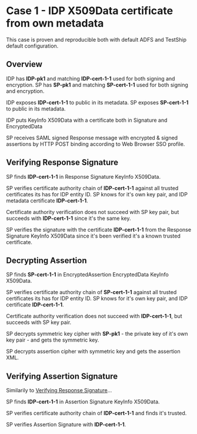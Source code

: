 Case 1 - IDP X509Data certificate from own metadata
===================================================

This case is proven and reproducible both with default ADFS and TestShip default configuration.

Overview
--------

IDP has **IDP-pk1** and matching **IDP-cert-1-1** used for both signing and encryption.
SP has **SP-pk1** and matching **SP-cert-1-1** used for both signing and encryption.

IDP exposes **IDP-cert-1-1** to public in its metadata.
SP exposes **SP-cert-1-1** to public in its metadata.

IDP puts KeyInfo X509Data with a certificate both in Signature and EncryptedData

SP receives SAML signed Response message with encrypted & signed assertions by HTTP POST binding according to
Web Browser SSO profile.


Verifying Response Signature
----------------------------

SP finds **IDP-cert-1-1** in Response Signature KeyInfo X509Data.

SP verifies certificate authority chain of **IDP-cert-1-1** against all trusted certificates its has for IDP entity ID.
SP knows for it's own key pair, and IDP metadata certificate **IDP-cert-1-1**.

Certificate authority verification does not succeed with SP key pair, but succeeds with **IDP-cert-1-1** since it's
the same key.

SP verifies the signature with the certificate **IDP-cert-1-1** from the Response Signature KeyInfo X509Data since it's
been verified it's a known trusted certificate.


Decrypting Assertion
--------------------

SP finds **SP-cert-1-1** in EncryptedAssertion EncryptedData KeyInfo X509Data.

SP verifies certificate authority chain of **SP-cert-1-1** against all trusted certificates its has for IDP entity ID.
SP knows for it's own key pair, and IDP certificate **IDP-cert-1-1**.

Certificate authority verification does not succeed with **IDP-cert-1-1**, but succeeds with SP key pair.

SP decrypts symmetric key cipher with **SP-pk1** - the private key of it's own key pair - and gets the symmetric key.

SP decrypts assertion cipher with symmetric key and gets the assertion XML.


Verifying Assertion Signature
-----------------------------

Similarily to [Verifying Response Signature](#Verifying+Response+Signature)...

SP finds **IDP-cert-1-1** in Assertion Signature KeyInfo X509Data.

SP verifies certificate authority chain of **IDP-cert-1-1** and finds it's trusted.

SP verifies Assertion Signature with **IDP-cert-1-1**.
